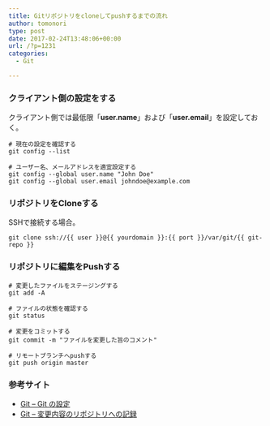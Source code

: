 ```yaml
---
title: Gitリポジトリをcloneしてpushするまでの流れ
author: tomonori
type: post
date: 2017-02-24T13:48:06+00:00
url: /?p=1231
categories:
  - Git

---
```

### クライアント側の設定をする

クライアント側では最低限「**user.name**」および「**user.email**」を設定しておく。

```:bash
# 現在の設定を確認する
git config --list

# ユーザー名、メールアドレスを適宜設定する
git config --global user.name "John Doe"
git config --global user.email johndoe@example.com
```

### リポジトリをCloneする

SSHで接続する場合。

```:bash
git clone ssh://{{ user }}@{{ yourdomain }}:{{ port }}/var/git/{{ git-repo }}
```

### リポジトリに編集をPushする

```:bash
# 変更したファイルをステージングする
git add -A

# ファイルの状態を確認する
git status

# 変更をコミットする
git commit -m "ファイルを変更した旨のコメント"

# リモートブランチへpushする
git push origin master
```

### 参考サイト

  * [Git &#8211; Git の設定](https://git-scm.com/book/ja/v1/Git-%E3%81%AE%E3%82%AB%E3%82%B9%E3%82%BF%E3%83%9E%E3%82%A4%E3%82%BA-Git-%E3%81%AE%E8%A8%AD%E5%AE%9A)
  * [Git &#8211; 変更内容のリポジトリへの記録](https://git-scm.com/book/ja/v1/Git-%E3%81%AE%E5%9F%BA%E6%9C%AC-%E5%A4%89%E6%9B%B4%E5%86%85%E5%AE%B9%E3%81%AE%E3%83%AA%E3%83%9D%E3%82%B8%E3%83%88%E3%83%AA%E3%81%B8%E3%81%AE%E8%A8%98%E9%8C%B2)
